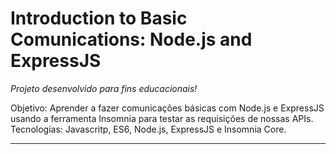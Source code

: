 # Introduction to Basic Comunications: Node.js and ExpressJS

_Projeto desenvolvido para fins educacionais!_

Objetivo: Aprender a fazer comunicações básicas com Node.js e ExpressJS usando a ferramenta Insomnia para testar as requisições de nossas APIs.
Tecnologias: Javascritp, ES6, Node.js, ExpressJS e Insomnia Core.

----------------------------------------